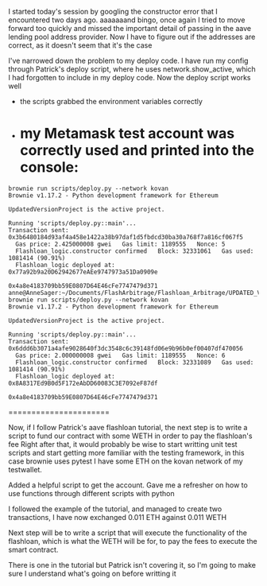 I started today's session by googling the constructor error that I encountered two days ago.
aaaaaaand bingo, once again I tried to move forward too quickly and missed the important detail of passing in the aave lending pool address provider.
Now I have to figure out if the addresses are correct, as it doesn't seem that it's the case

I've narrowed down the problem to my deploy code. I have run my config through Patrick's deploy script, where he uses network.show_active, which I had forgotten to include in my deploy code.
Now the deploy script works well

- the scripts grabbed the environment variables correctly
- # my Metamask test account was correctly used and printed into the console:

```
brownie run scripts/deploy.py --network kovan
Brownie v1.17.2 - Python development framework for Ethereum

UpdatedVersionProject is the active project.

Running 'scripts/deploy.py::main'...
Transaction sent: 0x3b6480184d93af4a458e1422a38b97daf1d5fbdcd30ba30a768f7a816cf067f5
  Gas price: 2.425000008 gwei   Gas limit: 1189555   Nonce: 5
  Flashloan_logic.constructor confirmed   Block: 32331061   Gas used: 1081414 (90.91%)
  Flashloan_logic deployed at: 0x77a92b9a20D62942677eAEe9747973a51Da0909e

0x4a8e4183709bb59E0807D64E46cFe7747479d371
anne@AnneSager:~/Documents/FlashArbitrage/Flashloan_Arbitrage/UPDATED_VERSION$ brownie run scripts/deploy.py --network kovan
Brownie v1.17.2 - Python development framework for Ethereum

UpdatedVersionProject is the active project.

Running 'scripts/deploy.py::main'...
Transaction sent: 0x6ddd6b3071a4afe9028640f3dc3548c6c39148fd06e9b96b0ef00407df470056
  Gas price: 2.000000008 gwei   Gas limit: 1189555   Nonce: 6
  Flashloan_logic.constructor confirmed   Block: 32331089   Gas used: 1081414 (90.91%)
  Flashloan_logic deployed at: 0x8A8317Ed9B0d5F172eAbDD60083C3E7092eF87df

0x4a8e4183709bb59E0807D64E46cFe7747479d371
```

======================

Now, if I follow Patrick's aave flashloan tutorial, the next step is to write a script to fund our contract with some WETH in order to pay the flashloan's fee
Right after that, it would probably be wise to start writting unit test scripts and start getting more familiar with the testing framework, in this case brownie uses pytest
I have some ETH on the kovan network of my testwallet.

Added a helpful script to get the account. Gave me a refresher on how to use functions through different scripts with python

I followed the example of the tutorial, and managed to create two transactions, I have now exchanged 0.011 ETH against 0.011 WETH

Next step will be to write a script that will execute the functionality of the flashloan, which is what the WETH will be for, to pay the fees to execute the smart contract.

There is one in the tutorial but Patrick isn't covering it, so I'm going to make sure I understand what's going on before writting it
